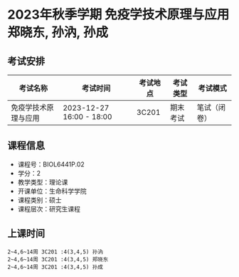 # 2023年秋季学期 免疫学技术原理与应用 郑晓东, 孙汭, 孙成




## 考试安排

| 考试名称 | 考试时间 | 考试地点 | 考试类型 | 考试模式 |
| -------- | -------- | -------- | -------- | -------- |
| 免疫学技术原理与应用 | 2023-12-27 16:00 - 18:00 | 3C201 | 期末考试 | 笔试（闭卷） |





## 课程信息

- 课程号：BIOL6441P.02
- 学分：2
- 教学类型：理论课
- 开课单位：生命科学学院
- 课程类别：硕士
- 课程层次：研究生课程

## 上课时间

```
2~4,6~14周 3C201 :4(3,4,5) 孙汭
2~4,6~14周 3C201 :4(3,4,5) 郑晓东
2~4,6~14周 3C201 :4(3,4,5) 孙成
```

